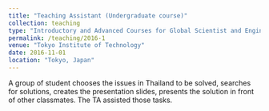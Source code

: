 ```yaml
---
title: "Teaching Assistant (Undergraduate course)"
collection: teaching
type: "Introductory and Advanced Courses for Global Scientist and Engineers"
permalink: /teaching/2016-1
venue: "Tokyo Institute of Technology"
date: 2016-11-01
location: "Tokyo, Japan"
---
```


A group of student chooses the issues in Thailand to be solved, searches for solutions, creates the presentation slides, presents the solution in front of other classmates. The TA assisted those tasks. 

